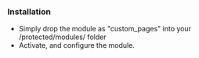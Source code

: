 ### Installation

- Simply drop the module as "custom_pages" into your /protected/modules/ folder
- Activate, and configure the module.